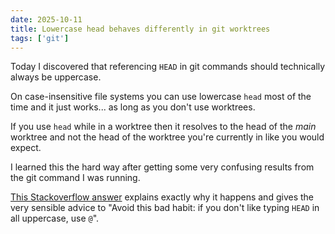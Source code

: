 ```yaml
---
date: 2025-10-11
title: Lowercase head behaves differently in git worktrees
tags: ['git']
---
```


Today I discovered that referencing `HEAD` in git commands should technically always be uppercase.

On case-insensitive file systems you can use lowercase `head` most of the time and it just works... as long as you don't use worktrees.

If you use `head` while in a worktree then it resolves to the head of the _main_ worktree and not the head of the worktree you're currently in like you would expect.

I learned this the hard way after getting some very confusing results from the git command I was running.

[This Stackoverflow answer](https://stackoverflow.com/questions/48137927/git-head-lowercase-vs-head-uppercase/56346962#56346962) explains exactly why it happens and gives the very sensible advice to "Avoid this bad habit: if you don't like typing `HEAD` in all uppercase, use `@`".
